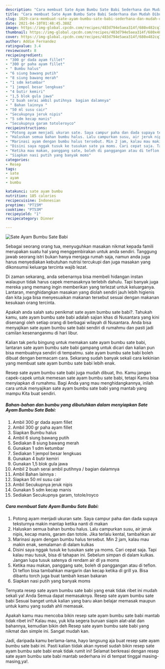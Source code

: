 ```yaml
---
description: "Cara membuat Sate Ayam Bumbu Sate Babi Sederhana dan Mudah Dibuat"
title: "Cara membuat Sate Ayam Bumbu Sate Babi Sederhana dan Mudah Dibuat"
slug: 1029-cara-membuat-sate-ayam-bumbu-sate-babi-sederhana-dan-mudah-dibuat
date: 2021-04-10T01:48:45.388Z
image: https://img-global.cpcdn.com/recipes/483d794e5aea314f/680x482cq70/sate-ayam-bumbu-sate-babi-foto-resep-utama.jpg
thumbnail: https://img-global.cpcdn.com/recipes/483d794e5aea314f/680x482cq70/sate-ayam-bumbu-sate-babi-foto-resep-utama.jpg
cover: https://img-global.cpcdn.com/recipes/483d794e5aea314f/680x482cq70/sate-ayam-bumbu-sate-babi-foto-resep-utama.jpg
author: Addie Fernandez
ratingvalue: 3.4
reviewcount: 8
recipeingredient:
- "300 gr dada ayam fillet"
- "300 gr paha ayam fillet"
- " Bumbu halus"
- "6 siung bawang putih"
- "8 siung bawang merah"
- "1 sdm ketumbar"
- "1 jempol besar lengkuas"
- "4 butir kemiri"
- "1,5 blok gula jawa"
- "2 buah serai ambil putihnya  bagian dalamnya"
- " Bahan lainnya "
- "50 ml susu cair"
- "Secukupnya jeruk nipis"
- "5 sdm kecap manis"
- "Secukupnya garam totoleroyco"
recipeinstructions:
- "Potong ayam menjadi ukuran sate. Saya campur paha dan dada supaya teksturnya makin mantap ketika nanti di makan"
- "Haluskan semua bahan bumbu halus. Lalu campurkan susu, air jeruk nipis, kecap manis, garam dan totole. Jika terlalu kental, tambahkan air"
- "Marinasi ayam dengan bumbu halus tersebut. Min 2 jam, kalau mau makin enak, semalaman di dalam kulkas"
- "Disini saya nggak tusuk ke tusukan sate ya moms. Cari cepat saja. Tapi kalau mau tusuk, bisa di tahapan ini. Sebelum simpan di dalam kulkas. Jangan lupa tusuk satenya di rendam air dl ya moms"
- "Ketika mau makan, panggang sate, boleh di panggangan atau di teflon. Di teflon bisa tambahkan margarin dan kecap ketika di grill ya. Bisa dibantu torch juga buat tambah kesan bakaran"
- "Siapkan nasi putih yang banyak moms"
categories:
- Resep
tags:
- sate
- ayam
- bumbu

katakunci: sate ayam bumbu 
nutrition: 185 calories
recipecuisine: Indonesian
preptime: "PT15M"
cooktime: "PT53M"
recipeyield: "1"
recipecategory: Dinner

---
```



![Sate Ayam Bumbu Sate Babi](https://img-global.cpcdn.com/recipes/483d794e5aea314f/680x482cq70/sate-ayam-bumbu-sate-babi-foto-resep-utama.jpg)

Sebagai seorang orang tua, menyuguhkan masakan nikmat kepada famili merupakan suatu hal yang menggembirakan untuk anda sendiri. Tanggung jawab seorang istri bukan hanya menjaga rumah saja, namun anda juga harus menyediakan kebutuhan nutrisi tercukupi dan juga masakan yang dikonsumsi keluarga tercinta wajib lezat.

Di zaman  sekarang, anda sebenarnya bisa membeli hidangan instan walaupun tidak harus capek memasaknya terlebih dahulu. Tapi banyak juga mereka yang memang ingin memberikan yang terlezat untuk keluarganya. Lantaran, menghidangkan masakan yang diolah sendiri jauh lebih higienis dan kita juga bisa menyesuaikan makanan tersebut sesuai dengan makanan kesukaan orang tercinta. 



Apakah anda salah satu penikmat sate ayam bumbu sate babi?. Tahukah kamu, sate ayam bumbu sate babi adalah sajian khas di Nusantara yang kini disenangi oleh setiap orang di berbagai wilayah di Nusantara. Anda bisa menyajikan sate ayam bumbu sate babi sendiri di rumahmu dan pasti jadi camilan kesenanganmu di hari libur.

Kalian tak perlu bingung untuk memakan sate ayam bumbu sate babi, lantaran sate ayam bumbu sate babi gampang untuk dicari dan kalian pun bisa membuatnya sendiri di tempatmu. sate ayam bumbu sate babi boleh dibuat dengan bermacam cara. Sekarang sudah banyak sekali cara kekinian yang membuat sate ayam bumbu sate babi lebih enak.

Resep sate ayam bumbu sate babi juga mudah dibuat, lho. Kamu jangan capek-capek untuk memesan sate ayam bumbu sate babi, tetapi Kamu bisa menyiapkan di rumahmu. Bagi Anda yang mau menghidangkannya, inilah cara untuk menyajikan sate ayam bumbu sate babi yang mantab yang mampu Kita buat sendiri.

<!--inarticleads1-->

##### Bahan-bahan dan bumbu yang dibutuhkan dalam menyiapkan Sate Ayam Bumbu Sate Babi:

1. Ambil 300 gr dada ayam fillet
1. Ambil 300 gr paha ayam fillet
1. Siapkan  Bumbu halus
1. Ambil 6 siung bawang putih
1. Sediakan 8 siung bawang merah
1. Gunakan 1 sdm ketumbar
1. Sediakan 1 jempol besar lengkuas
1. Gunakan 4 butir kemiri
1. Gunakan 1,5 blok gula jawa
1. Ambil 2 buah serai ambil putihnya / bagian dalamnya
1. Ambil  Bahan lainnya :
1. Siapkan 50 ml susu cair
1. Ambil Secukupnya jeruk nipis
1. Gunakan 5 sdm kecap manis
1. Sediakan Secukupnya garam, totole/royco




<!--inarticleads2-->

##### Cara membuat Sate Ayam Bumbu Sate Babi:

1. Potong ayam menjadi ukuran sate. Saya campur paha dan dada supaya teksturnya makin mantap ketika nanti di makan
1. Haluskan semua bahan bumbu halus. Lalu campurkan susu, air jeruk nipis, kecap manis, garam dan totole. Jika terlalu kental, tambahkan air
1. Marinasi ayam dengan bumbu halus tersebut. Min 2 jam, kalau mau makin enak, semalaman di dalam kulkas
1. Disini saya nggak tusuk ke tusukan sate ya moms. Cari cepat saja. Tapi kalau mau tusuk, bisa di tahapan ini. Sebelum simpan di dalam kulkas. Jangan lupa tusuk satenya di rendam air dl ya moms
1. Ketika mau makan, panggang sate, boleh di panggangan atau di teflon. Di teflon bisa tambahkan margarin dan kecap ketika di grill ya. Bisa dibantu torch juga buat tambah kesan bakaran
1. Siapkan nasi putih yang banyak moms




Ternyata resep sate ayam bumbu sate babi yang enak tidak ribet ini mudah sekali ya! Anda Semua dapat memasaknya. Resep sate ayam bumbu sate babi Sesuai banget untuk kalian yang baru akan belajar memasak maupun untuk kamu yang sudah ahli memasak.

Apakah kamu mau mencoba bikin resep sate ayam bumbu sate babi mantab tidak ribet ini? Kalau mau, yuk kita segera buruan siapin alat-alat dan bahannya, kemudian bikin deh Resep sate ayam bumbu sate babi yang nikmat dan simple ini. Sangat mudah kan. 

Jadi, daripada kamu berlama-lama, hayo langsung aja buat resep sate ayam bumbu sate babi ini. Pasti kalian tiidak akan nyesel sudah bikin resep sate ayam bumbu sate babi enak tidak rumit ini! Selamat berkreasi dengan resep sate ayam bumbu sate babi mantab sederhana ini di tempat tinggal masing-masing,ya!.

